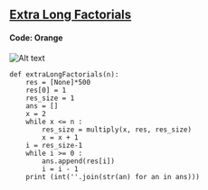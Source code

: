 ## [Extra Long Factorials](https://www.hackerrank.com/challenges/extra-long-factorials/problem)

#### Code: Orange

![Alt text](Breaking%20the%20Records.png?raw=true "Breaking-the-Records")

```{Python}
def extraLongFactorials(n):
    res = [None]*500
    res[0] = 1
    res_size = 1
    ans = []
    x = 2
    while x <= n : 
        res_size = multiply(x, res, res_size) 
        x = x + 1
    i = res_size-1
    while i >= 0 : 
        ans.append(res[i]) 
        i = i - 1
    print (int(''.join(str(an) for an in ans)))
```
